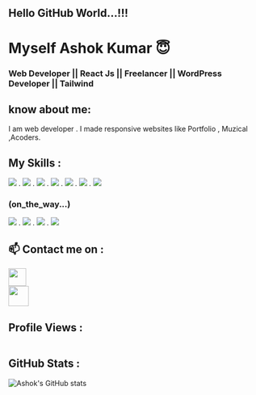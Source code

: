 ## Hello GitHub World...!!!

# Myself Ashok Kumar 😇

### Web Developer || React Js || Freelancer || WordPress Developer || Tailwind

## know about me:

I am web developer . I made responsive websites like Portfolio , Muzical ,Acoders.  


## My Skills :

<div>
  <a href=""><img src="https://www.vectorlogo.zone/logos/reactjs/reactjs-icon.svg" /></a>
.
  <a href=""><img src="https://www.vectorlogo.zone/logos/tailwindcss/tailwindcss-icon.svg" /></a>
.
  <a href=""><img src="https://www.vectorlogo.zone/logos/getbootstrap/getbootstrap-icon.svg" /></a>
.
  <a href=""><img src="https://www.vectorlogo.zone/logos/wordpress/wordpress-icon.svg" /></a>
.
  <a href=""><img src="https://www.vectorlogo.zone/logos/w3_html5/w3_html5-icon.svg" /></a>
.
  <a href=""><img src="https://www.vectorlogo.zone/logos/w3_css/w3_css-icon.svg" /></a>
.
  <a href=""><img src="https://www.vectorlogo.zone/logos/javascript/javascript-icon.svg" /></a>

</div>

### (on_the_way...)

<div>
  <a href=""><img src="https://www.vectorlogo.zone/logos/mongodb/mongodb-icon.svg" /></a>
.
<a href=""><img src="https://www.vectorlogo.zone/logos/expressjs/expressjs-icon.svg" /></a>
.
<a href=""><img src="https://www.vectorlogo.zone/logos/reactjs/reactjs-icon.svg" /></a>
.
<a href=""><img src="https://www.vectorlogo.zone/logos/nodejs/nodejs-icon.svg" /></a>

</div>





## 📫 Contact me on :

  <div>
    <a href="https://www.linkedin.com/in/ashok-kumar-28a278222">
    <img src="https://www.vectorlogo.zone/logos/linkedin/linkedin-icon.svg" width="35" height="35"/>
  </a>
  </div>
  <div>
    <a href="mailto:ashok.inkush2002@gmail.com">
    <img src="https://www.vectorlogo.zone/logos/gmail/gmail-icon.svg" width="40" height="40"/>
  </a>
  </div>
  


## Profile Views :

<img src="https://komarev.com/ghpvc/?username=ashok9838&style=flat-square&color=red" alt=""/>

## GitHub Stats :

![Ashok's GitHub stats](https://github-readme-stats.vercel.app/api?username=ashok9838&show_icons=true&theme=radical)
